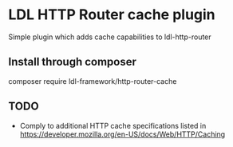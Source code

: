 # LDL HTTP Router cache plugin 

Simple plugin which adds cache capabilities to ldl-http-router

## Install through composer

composer require ldl-framework/http-router-cache

## TODO 

- Comply to additional HTTP cache specifications listed in https://developer.mozilla.org/en-US/docs/Web/HTTP/Caching
